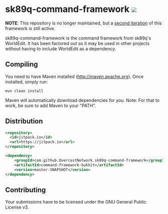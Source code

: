 sk89q-command-framework [![](https://jitpack.io/v/OvercastNetwork/sk89q-command-framework.svg)](https://jitpack.io/#OvercastNetwork/sk89q-command-framework)
=======================

**NOTE**: This repository is no longer maintained, but a [second iteration](https://github.com/Electroid/intake) of this framework is still active.

sk89q-command-framework is the command framework from sk89q's WorldEdit. It has been factored out so it may be used in other projects without having to include WorldEdit as a dependency.

Compiling
---------

You need to have Maven installed (http://maven.apache.org). Once installed, simply run:

    mvn clean install

Maven will automatically download dependencies for you. Note: For that to work, be sure to add Maven to your "PATH".

Distribution
------------

```xml
<repository>
  <id>jitpack.io</id>
  <url>https://jitpack.io</url>
</repository>
```

```xml
<dependency>
    <groupId>com.github.OvercastNetwork.sk89q-command-framework</groupId>
    <artifactId>command-framework-bukkit</artifactId>
    <version>master-SNAPSHOT</version>
</dependency>
```

Contributing
------------

Your submissions have to be licensed under the GNU General Public License v3.

